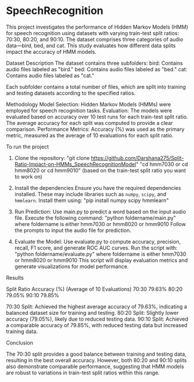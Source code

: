 # SpeechRecognition

This project investigates the performance of Hidden Markov Models (HMM) for speech recognition using datasets with varying train-test split ratios: 70:30, 80:20, and 90:10. The dataset comprises three categories of audio data—bird, bed, and cat. This study evaluates how different data splits impact the accuracy of HMM models.

Dataset Description
The dataset contains three subfolders:
bird: Contains audio files labeled as "bird."
bed: Contains audio files labeled as "bed."
cat: Contains audio files labeled as "cat."

Each subfolder contains a total number of files, which are split into training and testing datasets according to the specified ratios.

Methodology
Model Selection: Hidden Markov Models (HMMs) were employed for speech recognition tasks.
Evaluation: The models were evaluated based on accuracy over 10 test runs for each train-test split ratio. The average accuracy for each split was computed to provide a clear comparison.
Performance Metrics: Accuracy (%) was used as the primary metric, measured as the average of 10 evaluations for each split ratio.

To run the project
1. Clone the repository:
   "git clone https://github.com/Darshana275/Split-Ratio-Impact-on-HMMs_SpeechRecognitionModel"
   "cd hmm7030 or cd hmm8020 or cd hmm9010"  (based on the train-test split ratio you want to work on)
   
3. Install the dependencies
   Ensure you have the required dependencies installed. These may include libraries such as `numpy`, `scipy`, and `hmmlearn`. Install them using:
  "pip install numpy scipy hmmlearn"

4. Run Prediction:
    Use main.py to predict a word based on the input audio file. Execute the following command:
    "python foldername/main.py"
    where foldername is either hmm7030 or hmm8020 or hmm9010
    Follow the prompts to input the audio file for prediction.

5. Evaluate the Model:
   Use evaluate.py to compute accuracy, precision, recall, F1 score, and generate ROC AUC curves. Run the script with:
   "python foldername/evaluate.py"
   where foldername is either hmm7030 or hmm8020 or hmm9010
   This script will display evaluation metrics and generate visualizations for model performance.

Results

Split Ratio      Accuracy (%) (Average of 10 Evaluations)
70:30             79.63%
80:20             79.05%
90:10             79.85%

70:30 Split: Achieved the highest average accuracy of 79.63%, indicating a balanced dataset size for training and testing.
80:20 Split: Slightly lower accuracy (79.05%), likely due to reduced testing data.
90:10 Split: Achieved a comparable accuracy of 79.85%, with reduced testing data but increased training data.

Conclusion

The 70:30 split provides a good balance between training and testing data, resulting in the best overall accuracy. However, both 80:20 and 90:10 splits also demonstrate comparable performance, suggesting that HMM models are robust to variations in train-test split ratios within this range.
